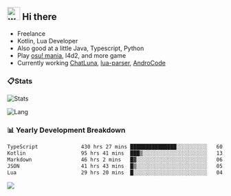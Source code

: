 ## <img alt="wave" src="https://raw.githubusercontent.com/MartinHeinz/MartinHeinz/master/wave.gif" width="30px"> Hi there

- Freelance
- Kotlin, Lua Developer
- Also good at a little Java, Typescript, Python
- Play [osu! mania](https://osu.ppy.sh/users/29808669), l4d2, and more game
- Currently working [ChatLuna](https://github.com/ChatLunaLab), [lua-parser](https://github.com/dingyi222666/lua-parser), [AndroCode](https://github.com/dingyi222666/AndroCode)

### 📋Stats

![Stats](https://github-readme-stats.vercel.app/api?username=dingyi222666&show_icons=true&icon_color=47A69E&title_color=47A69E&count_private=true)    

![Lang](https://github-readme-stats.vercel.app/api/top-langs/?username=dingyi222666&layout=compact&title_color=47A69E&hide=html,css,c,c%2B%2B)   

### 📊 Yearly Development Breakdown

<!--START_SECTION:waka-->

```txt
TypeScript              430 hrs 27 mins ███████████████░░░░░░░░░░   60.00 %
Kotlin                  95 hrs 41 mins  ███▒░░░░░░░░░░░░░░░░░░░░░   13.34 %
Markdown                46 hrs 2 mins   █▓░░░░░░░░░░░░░░░░░░░░░░░   06.42 %
JSON                    41 hrs 43 mins  █▒░░░░░░░░░░░░░░░░░░░░░░░   05.82 %
Lua                     29 hrs 20 mins  █░░░░░░░░░░░░░░░░░░░░░░░░   04.09 %
```

<!--END_SECTION:waka-->

![](https://komarev.com/ghpvc/?username=dingyi222666)
